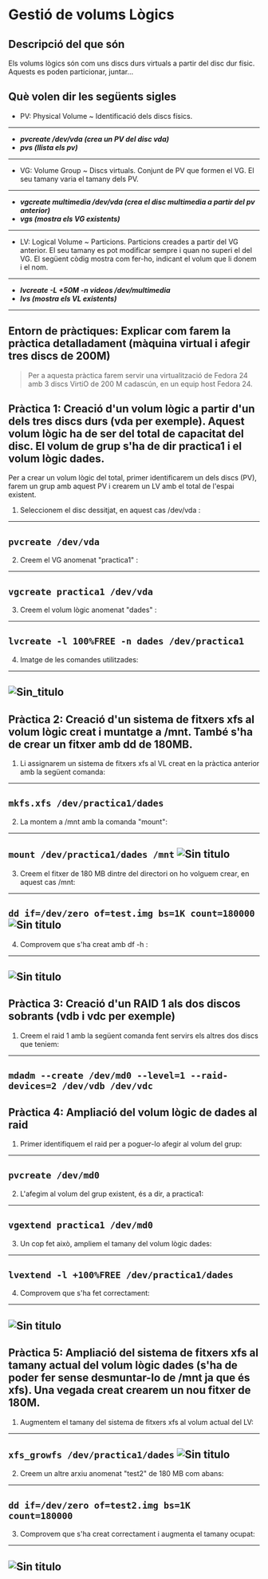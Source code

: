 # Gestió de volums Lògics  
## Descripció del que són  
Els volums lògics són com uns discs durs virtuals a partir del disc dur físic. Aquests es poden particionar, juntar...  
## Què volen dir les següents sigles  
* PV: Physical Volume ~ Identificació dels discs físics. 
---
* ***pvcreate /dev/vda  (crea un PV del disc vda)***  
* ***pvs (llista els pv)***
---
* VG: Volume Group ~ Discs virtuals. Conjunt de PV que formen el VG. El seu tamany varia el tamany dels PV.
---
* ***vgcreate multimedia /dev/vda (crea el disc multimedia a partir del pv anterior)***  
* ***vgs (mostra els VG existents)***
---
* LV: Logical Volume ~ Particions. Particions creades a partir del VG anterior. El seu tamany es pot modificar sempre i quan no superi el del VG. El següent còdig mostra com fer-ho, indicant el volum que li donem i el nom.
---
* ***lvcreate -L +50M -n videos /dev/multimedia***  
* ***lvs (mostra els VL existents)***
---
## Entorn de pràctiques: Explicar com farem la pràctica detalladament (màquina virtual i afegir tres discs de 200M)  
> Per a aquesta pràctica farem servir una virtualització de Fedora 24 amb 3 discs VirtiO de 200 M cadascún, en un equip host Fedora 24.  
## Pràctica 1: Creació d'un volum lògic a partir d'un dels tres discs durs (vda per exemple). Aquest volum lògic ha de ser del total de capacitat del disc. El volum de grup s'ha de dir practica1 i el volum lògic dades.  
Per a crear un volum lògic del total, primer identificarem un dels discs (PV), farem un grup amb aquest PV i crearem un LV amb el total de l'espai existent.
1. Seleccionem el disc dessitjat, en aquest cas /dev/vda :  
---
`pvcreate /dev/vda`
---
2. Creem el VG anomenat "practica1" :  
---
`vgcreate practica1 /dev/vda`
---
3. Creem el volum lògic anomenat "dades" :  
---
`lvcreate -l 100%FREE -n dades /dev/practica1`
---  
4. Imatge de les comandes utilitzades:  
---  
![Sin_titulo](ImgM01/Captura_practica_1_M01.png)
---

## Pràctica 2: Creació d'un sistema de fitxers xfs al volum lògic creat i muntatge a /mnt. També s'ha de crear un fitxer amb dd de 180MB.  
1. Li assignarem un sistema de fitxers xfs al VL creat en la pràctica anterior amb la següent comanda:  
---
`mkfs.xfs /dev/practica1/dades`
---  
2. La montem a /mnt amb la comanda "mount":  
---
`mount /dev/practica1/dades /mnt`
![Sin titulo](ImgM01/Capturapractica2.png)
---  
3. Creem el fitxer de 180 MB dintre del directori on ho volguem crear, en aquest cas /mnt:  
---
`dd if=/dev/zero of=test.img bs=1K count=180000`
![Sin titulo](ImgM01/Captura2Practica2.png)
---  
4. Comprovem que s'ha creat amb df -h :  
---
![Sin titulo](ImgM01/Captura3Practica2.png)
---  

## Pràctica 3: Creació d'un RAID 1 als dos discos sobrants (vdb i vdc per exemple)
1. Creem el raid 1 amb la següent comanda fent servirs els altres dos discs que teniem:  
--- 
`mdadm --create /dev/md0 --level=1 --raid-devices=2 /dev/vdb /dev/vdc`
---  

## Pràctica 4: Ampliació del volum lògic de dades al raid  
1. Primer identifiquem el raid per a poguer-lo afegir al volum del grup:  
---
`pvcreate /dev/md0`
---  
2. L'afegim al volum del grup existent, és a dir, a practica1:  
---
`vgextend practica1 /dev/md0`
---  
3. Un cop fet això, ampliem el tamany del volum lògic dades:  
---
`lvextend -l +100%FREE /dev/practica1/dades`
--- 
4. Comprovem que s'ha fet correctament:  
---
![Sin titulo](ImgM01/capturapractica4.png)
---

## Pràctica 5: Ampliació del sistema de fitxers xfs al tamany actual del volum lògic dades (s'ha de poder fer sense desmuntar-lo de /mnt ja que és xfs). Una vegada creat crearem un nou fitxer de 180M.  
1. Augmentem el tamany del sistema de fitxers xfs al volum actual del LV:  
---
`xfs_growfs /dev/practica1/dades`
![Sin titulo](ImgM01/CapturaPRactica5.png)
---  
2. Creem un altre arxiu anomenat "test2" de 180 MB com abans:  
---
`dd if=/dev/zero of=test2.img bs=1K count=180000`
---
3. Comprovem que s'ha creat correctament i augmenta el tamany ocupat:  
---
![Sin titulo](ImgM01/Captura3practica5.png)
---  
